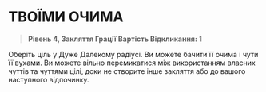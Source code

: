 ﻿# ТВОЇМИ ОЧИМА

> **Рівень 4, Закляття Грації**
> **Вартість Відкликання:** 1

Оберіть ціль у Дуже Далекому радіусі. Ви можете бачити її очима і чути її вухами. Ви можете вільно перемикатися між використанням власних чуттів та чуттями цілі, доки не створите інше закляття або до вашого наступного відпочинку.